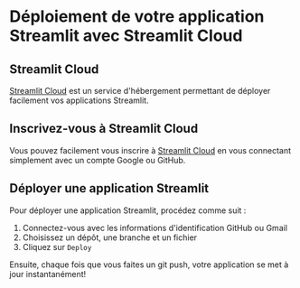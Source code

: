 # Déploiement de votre application Streamlit avec Streamlit Cloud

## Streamlit Cloud

[Streamlit Cloud](https://streamlit.io/cloud) est un service d'hébergement permettant de déployer facilement vos applications Streamlit.

## Inscrivez-vous à Streamlit Cloud

Vous pouvez facilement vous inscrire à [Streamlit Cloud](https://streamlit.io/cloud) en vous connectant simplement avec un compte Google ou GitHub.

## Déployer une application Streamlit

Pour déployer une application Streamlit, procédez comme suit :

1. Connectez-vous avec les informations d'identification GitHub ou Gmail
2. Choisissez un dépôt, une branche et un fichier
3. Cliquez sur `Deploy`

Ensuite, chaque fois que vous faites un git push, votre application se met à jour instantanément!